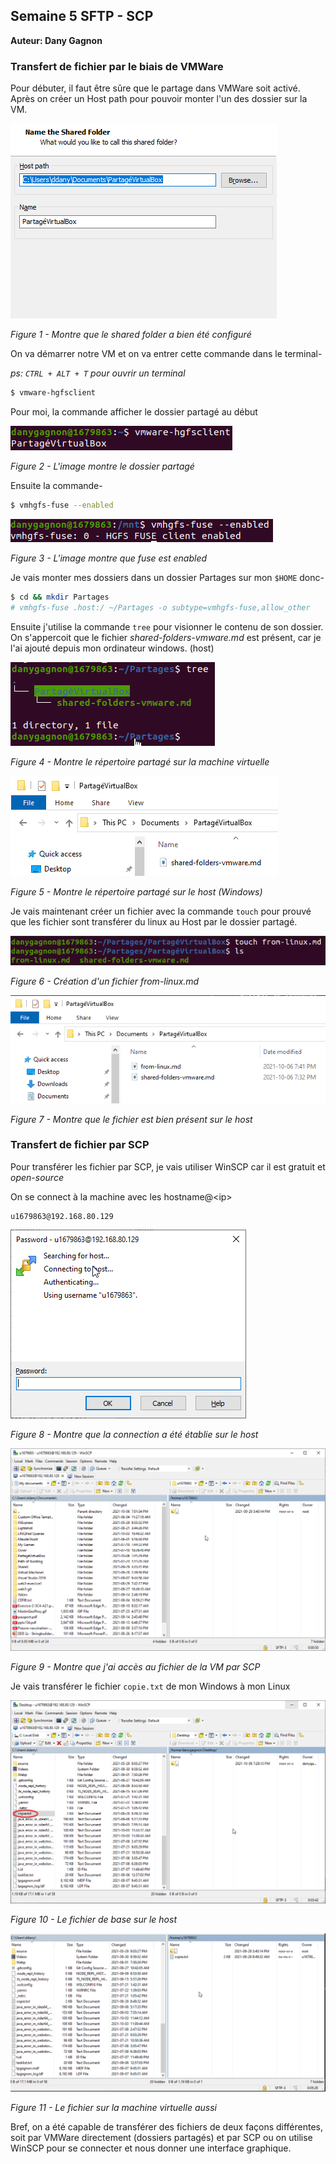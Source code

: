 ## Semaine 5 SFTP - SCP

**Auteur: Dany Gagnon**

### Transfert de fichier par le biais de VMWare
Pour débuter, il faut être sûre que le partage dans VMWare soit activé. 
Après on créer un Host path pour pouvoir monter l'un des dossier sur la VM.

![vmware](../assets/vmware-shared-1.png)

*Figure 1 - Montre que le shared folder a bien été configuré*

On va démarrer notre VM et on va entrer cette commande dans le terminal-

*ps: `CTRL + ALT + T` pour ouvrir un terminal*

```bash
$ vmware-hgfsclient
```

Pour moi, la commande afficher le dossier partagé au début

![](../assets/vmware_CNDfvzgwXh.png)

*Figure 2 - L'image montre le dossier partagé*

Ensuite la commande-

```bash
$ vmhgfs-fuse --enabled
```

![](../assets/vmware_mqmoLuYcw7.png)

*Figure 3 - L'image montre que fuse est enabled*

Je vais monter mes dossiers dans un dossier Partages sur mon `$HOME` donc-
```bash
$ cd && mkdir Partages
# vmhgfs-fuse .host:/ ~/Partages -o subtype=vmhgfs-fuse,allow_other
```

Ensuite j'utilise la commande `tree` pour visionner le contenu de son dossier. On s'appercoit que
le fichier *shared-folders-vmware.md* est présent, car je l'ai ajouté depuis mon ordinateur windows.
(host)

![](./assets/vmware_kg69MiCo4Z.png)

*Figure 4 - Montre le répertoire partagé sur la machine virtuelle*

![](./assets/explorer_mw4sNq05b2.png)

*Figure 5 - Montre le répertoire partagé sur le host (Windows)*

Je vais maintenant créer un fichier avec la commande `touch` pour prouvé que les fichier sont transférer
du linux au Host par le dossier partagé.

![](./assets/vmware_UGUrytAf26.png)

*Figure 6 - Création d'un fichier from-linux.md*

![](./assets/explorer_gob8mfHzJu.png)

*Figure 7 - Montre que le fichier est bien présent sur le host*

### Transfert de fichier par SCP

Pour transférer les fichier par SCP, je vais utiliser WinSCP car il est gratuit et *open-source*

On se connect à la machine avec les hostname@\<ip>

```console
u1679863@192.168.80.129
```

![](./assets/WinSCP_C2Rlf2GllM.png)

*Figure 8 - Montre que la connection a été établie sur le host*


![](./assets/WinSCP_N5A4uyo9d2.png)

*Figure 9 - Montre que j'ai accès au fichier de la VM par SCP*

Je vais transférer le fichier `copie.txt` de mon Windows à mon Linux

![](./assets/UbKMwpgRUK.png)

*Figure 10 - Le fichier de base sur le host*

![](./assets/webstorm64_mjpUjbw9vC.png)

*Figure 11 - Le fichier sur la machine virtuelle aussi*

Bref, on a été capable de transférer des fichiers de deux façons différentes, soit par
VMWare directement (dossiers partagés) et par SCP ou on utilise WinSCP pour
se connecter et nous donner une interface graphique.

